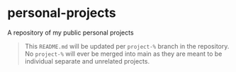 # personal-projects
A repository of my public personal projects

> This ``README.md`` will be updated per ``project-%`` branch in the repository.
> No ``project-%`` will ever be merged into main as they are meant to be individual separate and unrelated projects.
